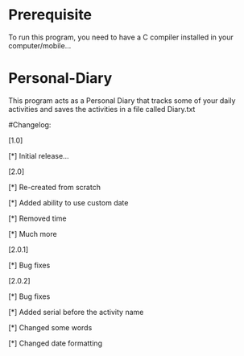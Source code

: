 # Prerequisite
To run this program, you need to have a C compiler installed in your computer/mobile...

# Personal-Diary
This program acts as a Personal Diary that tracks some of your daily activities and saves the activities in a file called Diary.txt

#Changelog:

[1.0]

[*] Initial release...

[2.0]

[*] Re-created from scratch

[*] Added ability to use custom date

[*] Removed time

[*] Much more


[2.0.1]

[*] Bug fixes

[2.0.2]

[*] Bug fixes

[*] Added serial before the activity name

[*] Changed some words

[*] Changed date formatting

